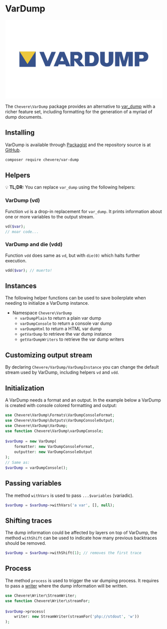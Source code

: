 # VarDump

![VarDump](../src/packages/var-dump/var-dump-social.svg)

The `Chevere\VarDump` package provides an alternative to [var_dump](https://www.php.net/var-dump) with a richer feature set, including formatting for the generation of a myriad of dump documents.

## Installing

VarDump is available through [Packagist](https://packagist.org/packages/chevere/var-dump) and the repository source is at [GitHub](https://github.com/chevere/var-dump).

```sh
composer require chevere/var-dump
```

## Helpers

💡 **TL;DR:** You can replace `var_dump` using the following helpers:

### VarDump (vd)

Function `vd` is a drop-in replacement for `var_dump`. It prints information about one or more variables to the output stream.

```php
vd($var);
// moar code...
```

### VarDump and die (vdd)

Function `vdd` does same as `vd`, but with `die(0)` which halts further execution.

```php
vdd($var); // muerto!
```

## Instances

The following helper functions can be used to save boilerplate when needing to initialize a VarDump instance.

* Namespace `Chevere\VarDump`
  * `varDumpPlain` to return a plain var dump
  * `varDumpConsole` to return a console var dump
  * `varDumpHtml` to return a HTML var dump
  * `getVarDump` to retrieve the var dump instance
  * `getVarDumpWriters` to retrieve the var dump writers

## Customizing output stream

By declaring `Chevere/VarDump/VarDumpInstance` you can change the default stream used by VarDump, including helpers `vd` and `vdd`.

## Initialization

A VarDump needs a format and an output. In the example below a VarDump is created with console colored formatting and output:

```php
use Chevere\VarDump\Formats\VarDumpConsoleFormat;
use Chevere\VarDump\Outputs\VarDumpConsoleOutput;
use Chevere\VarDump\VarDump;
use function Chevere\VarDump\varDumpConsole;

$varDump = new VarDump(
    formatter: new VarDumpConsoleFormat,
    outputter: new VarDumpConsoleOutput
);
// Same as:
$varDump = varDumpConsole();
```

## Passing variables

The method `withVars` is used to pass `...$variables` (variadic).

```php
$varDump = $varDump->withVars('a var', [], null);
```

## Shifting traces

The dump information could be affected by layers on top of VarDump, the method `withShift` can be used to indicate how many previous backtraces should be removed.

```php
$varDump = $varDump->withShift(1); // removes the first trace
```

## Process

The method `process` is used to trigger the var dumping process. It requires to pass a [writer](../library/Writer.md) where the dump information will be written.

```php
use Chevere\Writer\StreamWriter;
use function Chevere\Writer\streamFor;

$varDump->process(
    writer: new StreamWriter(streamFor('php://stdout', 'w'))
);
```
